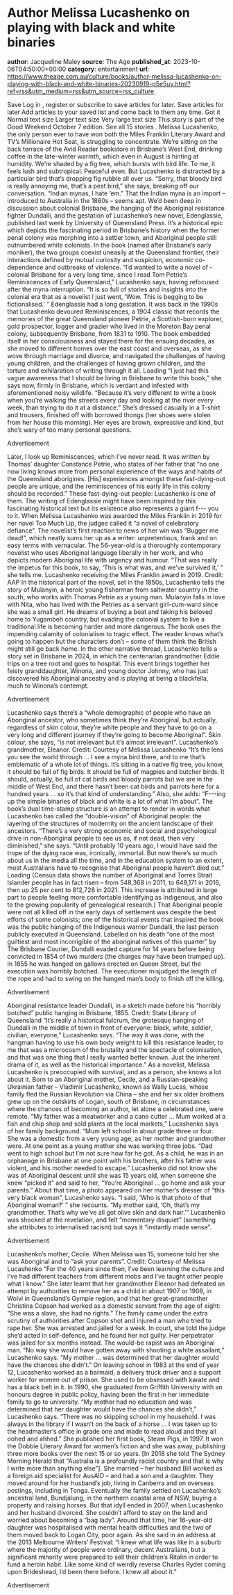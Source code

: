 # Author Melissa Lucashenko on playing with black and white binaries
**author**: Jacqueline Maley
**source**: The Age
**published_at**: 2023-10-06T04:50:00+00:00
**category**: entertainment
**url**: https://www.theage.com.au/culture/books/author-melissa-lucashenko-on-playing-with-black-and-white-binaries-20230919-p5e5uy.html?ref=rss&utm_medium=rss&utm_source=rss_culture

Save Log in , register or subscribe to save articles for later. Save articles for later Add articles to your saved list and come back to them any time. Got it Normal text size Larger text size Very large text size This story is part of the Good Weekend October 7 edition. See all 15 stories . Melissa Lucashenko, the only person ever to have won both the Miles Franklin Literary Award and TV’s Millionaire Hot Seat, is struggling to concentrate. We’re sitting on the back terrace of the Avid Reader bookstore in Brisbane’s West End, drinking coffee in the late-winter warmth, which even in August is hinting at humidity. We’re shaded by a fig tree, which bursts with bird life. To me, it feels lush and subtropical. Peaceful even. But Lucashenko is distracted by a particular bird that’s dropping fig rubble all over us. “Sorry, that bloody bird is really annoying me, that’s a pest bird,” she says, breaking off our conversation. “Indian mynas, I hate ’em.” That the Indian myna is an import – introduced to Australia in the 1860s – seems apt. We’d been deep in discussion about colonial Brisbane, the hanging of the Aboriginal resistance fighter Dundalli, and the gestation of Lucashenko’s new novel, Edenglassie, published last week by University of Queensland Press. It’s a historical epic which depicts the fascinating period in Brisbane’s history when the former penal colony was morphing into a settler town, and Aboriginal people still outnumbered white colonists. In the book (named after Brisbane’s early moniker), the two groups coexist uneasily at the Queensland ­frontier, their interactions defined by mutual curiosity and suspicion, economic co-dependence and outbreaks of violence. “I’d wanted to write a novel of ­colonial Brisbane for a very long time, since I read Tom Petrie’s Reminiscences of Early Queensland,” Lucashenko says, having refocused after the myna interruption. “It is so full of stories and insights into the colonial era that as a novelist I just went, ‘Wow. This is begging to be fictionalised.’ ” Edenglassie had a long gestation. It was back in the 1990s that Lucashenko devoured Reminiscences, a 1904 classic that records the memories of the great Queensland pioneer Petrie, a Scottish-born explorer, gold prospector, logger and grazier who lived in the Moreton Bay penal colony, subsequently Brisbane, from 1831 to 1910. The book embedded itself in her consciousness and stayed there for the ensuing decades, as she moved to different homes over the east coast and overseas, as she wove through marriage and divorce, and navigated the challenges of having young children, and the challenges of having grown children, and the torture and exhilaration of writing through it all. Loading “I just had this vague awareness that I should be living in Brisbane to write this book,” she says now, firmly in Brisbane, which is verdant and infested with aforementioned noisy wildlife. “Because it’s very different to write a book when you’re walking the streets every day and looking at the river every week, than trying to do it at a distance.” She’s dressed casually in a T-shirt and trousers, finished off with borrowed thongs (her shoes were stolen from her house this morning). Her eyes are brown, expressive and kind, but she’s wary of too many personal questions.

Advertisement

Later, I look up Reminiscences, which I’ve never read. It was written by Thomas’ daughter Constance Petrie, who states of her father that “no one now living knows more from personal experience of the ways and habits of the Queensland aborigines. [His] experiences amongst these fast-dying-out people are unique, and the reminiscences of his early life in this colony should be recorded.” These fast-dying-out people: Lucashenko is one of them. The writing of Edenglassie might have been ­inspired by this fascinating historical text but its ­existence also represents a giant f--- you to it. When Melissa Lucashenko was awarded the Miles Franklin in 2019 for her novel Too Much Lip, the judges called it “a novel of celebratory defiance”. The novelist’s first reaction to news of her win was “Bugger me dead!“, which neatly sums her up as a writer: unpretentious, frank and on easy terms with vernacular. The 56-year-old is a thoroughly contemporary novelist who uses Aboriginal language liberally in her work, and who depicts modern Aboriginal life with urgency and humour. “That was really the impetus for this book, to say, ‘This is what was, and we’ve survived it,’ ” she tells me. Lucashenko receiving the Miles Franklin award in 2019. Credit: AAP In the historical part of the novel, set in the 1850s, Lucashenko tells the story of Mulanyin, a heroic young fisherman from saltwater country in the south, who works with Thomas Petrie as a young man. Mulanyin falls in love with Nita, who has lived with the Petries as a servant girl-cum-ward since she was a small girl. He dreams of buying a boat and taking his beloved home to Yugambeh country, but evading the colonial system to live a traditional life is becoming harder and more dangerous. The book uses the impending calamity of colonialism to tragic effect. The reader knows what’s going to happen but the characters don’t – some of them think the British might still go back home. In the other narrative thread, Lucashenko tells a story set in Brisbane in 2024, in which the centenarian grandmother Eddie trips on a tree root and goes to hospital. This event brings together her feisty granddaughter, Winona, and young doctor Johnny, who has just discovered his Aboriginal ancestry and is playing at being a blackfella, much to Winona’s contempt.

Advertisement

Lucashenko says there’s a “whole demographic of people who have an Aboriginal ancestor, who sometimes think they’re Aboriginal, but actually, regardless of skin colour, they’re white people and they have to go on a very long and different journey if they’re going to become Aboriginal”. Skin colour, she says, “is not ­irrelevant but it’s almost irrelevant”. Lucashenko’s grandmother, Eleanor. Credit: Courtesy of Melissa Lucashenko “It’s the lens you see the world through … I see a myna bird there, and to me that’s emblematic of a whole lot of things. It’s sitting in a native fig tree, you know, it should be full of fig birds. It should be full of magpies and butcher birds. It should, actually, be full of cat birds and bloody parrots but we are in the middle of West End, and there hasn’t been cat birds and parrots here for a hundred years … so it’s that kind of understanding.” Also, she adds: “F---ing up the simple ­binaries of black and white is a lot of what I’m about”. The book’s dual time-stamp structure is an attempt to render in words what Lucashenko has called the “double-vision” of Aboriginal people: the layering of the structures of modernity on the ancient landscape of their ancestors. “There’s a very strong economic and social and psychological drive in non-Aboriginal people to see us as, if not dead, then very diminished,” she says. “Until probably 10 years ago, I would have said the trope of the dying race was, ironically, immortal. But now there’s so much about us in the media all the time, and in the education system to an extent, most Australians have to recognise that Aboriginal people haven’t died out.” Loading (Census data shows the number of Aboriginal and Torres Strait Islander people has in fact risen – from 548,368 in 2011, to 649,171 in 2016, then up 25 per cent to 812,728 in 2021. This increase is attributed in large part to people feeling more comfortable identifying as Indigenous, and also to the growing popularity of genealogical research.) That Aboriginal people were not all killed off in the early days of settlement was despite the best efforts of some colonists; one of the historical events that inspired the book was the public hanging of the Indigenous warrior Dundalli, the last person publicly executed in Queensland. Labelled on his death “one of the most guiltiest and most incorrigible of the aboriginal natives of this quarter” by The Brisbane Courier, Dundalli evaded capture for 14 years before being convicted in 1854 of two murders (the charges may have been trumped up). In 1855 he was hanged on gallows erected on Queen Street, but the execution was horribly botched. The executioner misjudged the length of the rope and had to swing on the hanged man’s body to finish off the killing.

Advertisement

Aboriginal resistance leader Dundalli, in a sketch made before his “horribly botched” public hanging in Brisbane, 1855. Credit: State Library of Queensland “It’s really a historical fulcrum, the grotesque hanging of Dundalli in the middle of town in front of everyone: black, white, soldier, civilian, everyone,” Lucashenko says. “The way it was done, with the hangman having to use his own body weight to kill this resistance leader, to me that was a microcosm of the brutality and the spectacle of colonisation, and that was one thing that I really wanted better known. Just the inherent drama of it, as well as the historical importance.” As a novelist, Melissa Lucashenko is preoccupied with survival, and as a person, she knows a lot about it. Born to an Aboriginal mother, Cecile, and a Russian-speaking Ukrainian father – Vladimir Lucashenko, known as Wally Lucas, whose family fled the Russian Revolution via China – she and her six older brothers grew up on the outskirts of Logan, south of Brisbane, in circumstances where the chances of becoming an ­author, let alone a celebrated one, were remote. “My father was a meatworker and a cane cutter … Mum worked at a fish and chip shop and sold plants at the local markets,” Lucashenko says of her family background. “Mum left school in about grade three or four. She was a domestic from a very young age, as her mother and grandmother were. At one point as a young mother she was working three jobs. “Dad went to high school but I’m not sure how far he got. As a child, he was in an orphanage in Brisbane at one point with his brothers, after his father was violent, and his mother needed to escape.” Lucashenko did not know she was of Aboriginal ­descent until she was 15 years old, when someone she knew “picked it” and said to her, “You’re Aboriginal … go home and ask your parents.” About that time, a photo appeared on her mother’s dresser of “this very black woman”, Lucashenko says. “I said, ‘Who is that photo of that Aboriginal woman?’ ” she recounts. “My mother said, ‘Oh, that’s my grandmother. That’s why we’ve all got olive skin and dark hair.’” Lucashenko was shocked at the revelation, and felt “momentary ­disquiet” (something she attributes to internalised ­racism) but says it “instantly made sense”.

Advertisement

Lucashenko’s mother, Cecile. When Melissa was 15, someone told her she was Aboriginal and to “ask your parents”. Credit: Courtesy of Melissa Lucashenko “For the 40 years since then, I’ve been learning the culture and I’ve had different teachers from different mobs and I’ve taught other people what I know.” She later learnt that her grandmother Eleanor ­had defeated an attempt by authorities to remove her as a child in about 1907 or 1908, in Wolvi in Queensland’s Gympie region, and that her great-grandmother Christina Copson had worked as a domestic servant from the age of eight: “She was a slave, she had no rights.” The family came under the extra scrutiny of authorities after Copson shot and injured a man who tried to rape her. She was arrested and jailed for a week. In court, she told the judge she’d acted in self-defence, and he found her not guilty. Her perpetrator was jailed for six months instead. The would-be rapist was an Aboriginal man. “No way she would have gotten away with shooting a white ­assailant,” Lucashenko says. “My mother … was determined that her daughter would have the chances she didn’t.” On leaving school in 1983 at the end of year 12, Lucashenko worked as a barmaid, a delivery truck driver and a support worker for women out of prison. She used to be obsessed with karate and has a black belt in it. In 1990, she graduated from Griffith University with an honours degree in public policy, having been the first in her immediate family to go to university. “My mother had no education and was determined that her daughter would have the chances she didn’t,” Lucashenko says. “There was no skipping school in my household. I was always in the library if I wasn’t on the back of a horse ... I was taken up to the headmaster’s office in grade one and made to read aloud and they all oohed and ahhed.” She published her first book, Steam Pigs, in 1997. It won the Dobbie Literary Award for women’s fiction and she was away, publishing three more books over the next 15 or so years. [In 2018 she told The Sydney Morning Herald that “Australia is a profoundly racist country and that is why I write more than anything else”]. She married – her husband Bill worked as a foreign aid specialist for AusAID – and had a son and a daughter. They moved around for her husband’s job, living in Canberra and on overseas postings, including in Tonga. Eventually the family settled on Lucashenko’s ancestral land, Bundjalung, in the northern coastal area of NSW, ­buying a property and raising horses. But that idyll ended in 2007, when Lucashenko and her husband divorced. She couldn’t afford to stay on the land and worried about becoming a “bag lady”. Around that time, her 16-year-old daughter was hospitalised with mental health difficulties and the two of them moved back to Logan City, poor again. As she said in an address at the 2013 Melbourne Writers’ Festival: “I knew what life was like in a suburb where the majority of people were ordinary, decent Australians, but a significant minority were prepared to sell their children’s Ritalin in order to fund a heroin habit. Like some kind of weirdly reverse Charles Ryder coming upon Brideshead, I’d been there before. I knew all about it.”

Advertisement